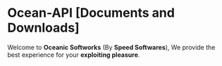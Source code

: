 # Ocean-API [Documents and Downloads]

Welcome to **Oceanic Softworks** (By **Speed Softwares**), We provide the best experience for your **exploiting pleasure**.
